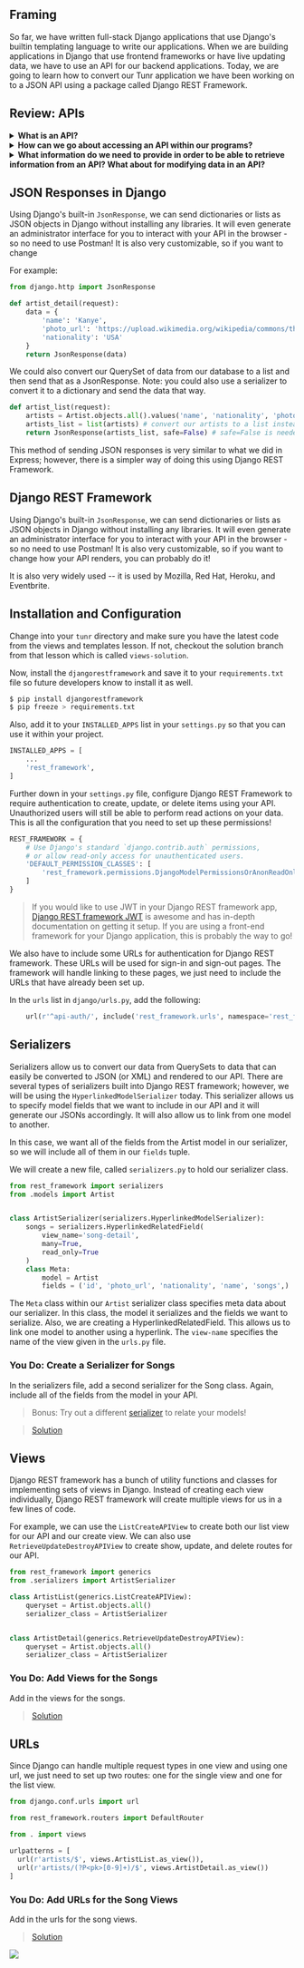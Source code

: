 
## Framing

So far, we have written full-stack Django applications that use Django's builtin templating language to write our applications. When we are building applications in Django that use frontend frameworks or have live updating data, we have to use an API for our backend applications. Today, we are going to learn how to convert our Tunr application we have been working on to a JSON API using a package called Django REST Framework.

## Review: APIs

<details>
  <summary><strong>What is an API?</strong></summary>

  > API stands for "Application Programming Interface." While it technically applies to all of software design, the term has come to refer to web URLs that can be accessed for raw data.

</details>

<details>
  <summary><strong>How can we go about accessing an API within our programs?</strong></summary>

  > Using [jQuery's AJAX method](http://api.jquery.com/jquery.ajax/), [JavaScript's fetch method](https://developer.mozilla.org/en-US/docs/Web/API/Fetch_API/Using_Fetch), [Axios](https://github.com/axios/axios), or any other means of doing HTTP requests .

</details>

<details>
  <summary><strong>What information do we need to provide in order to be able to retrieve information from an API? What about for modifying data in an API?</strong></summary>

  > In order to "GET" or "DELETE" information, we need to provide a `url`, `type`, (HTTP method) and `dataType` (API data format).
  > In order to "POST" or "PUT", we also need to provide some `data`.

  > Example:

  ```js
  fetch('/artists', {
    method: 'POST',
    body: JSON.stringify({
      artist: {
        name: 'Limp Bizkit',
        nationality: 'USA',
        photo_url: 'http://nerdist.com/wp-content/uploads/2014/12/limp_bizkit-970x545.jpg'
      }
    })
  })
  .then((response) =>  response.json())
  .then((response) => {
    console.log(response)
  })
  ```

</details>

## JSON Responses in Django

Using Django's built-in `JsonResponse`, we can send dictionaries or lists as JSON objects in Django without installing any libraries. It will even generate an administrator interface for you to interact with your API in the browser - so no need to use Postman! It is also very customizable, so if you want to change 

For example:

```py
from django.http import JsonResponse

def artist_detail(request):
    data = {
        'name': 'Kanye',
        'photo_url': 'https://upload.wikimedia.org/wikipedia/commons/thumb/1/11/Kanye_West_at_the_2009_Tribeca_Film_Festival.jpg/1920px-Kanye_West_at_the_2009_Tribeca_Film_Festival.jpg',
        'nationality': 'USA'
    }
    return JsonResponse(data)
```

We could also convert our QuerySet of data from our database to a list and then send that as a JsonResponse. Note: you could also use a serializer to convert it to a dictionary and send the data that way.

```py
def artist_list(request):
    artists = Artist.objects.all().values('name', 'nationality', 'photo_url') # only grab some attributes from our database
    artists_list = list(artists) # convert our artists to a list instead of QuerySet
    return JsonResponse(artists_list, safe=False) # safe=False is needed if the first parameter is not a dictionary.

```
This method of sending JSON responses is very similar to what we did in Express; however, there is a simpler way of doing this using Django REST Framework.

## Django REST Framework

Using Django's built-in `JsonResponse`, we can send dictionaries or lists as JSON objects in Django without installing any libraries. It will even generate an administrator interface for you to interact with your API in the browser - so no need to use Postman! It is also very customizable, so if you want to change how your API renders, you can probably do it! 

It is also very widely used -- it is used by Mozilla, Red Hat, Heroku, and Eventbrite.

## Installation and Configuration

Change into your `tunr` directory and make sure you have the latest code from the views and templates lesson. If not, checkout the solution branch from that lesson which is called `views-solution`.

Now, install the `djangorestframework` and save it to your `requirements.txt` file so future developers know to install it as well.

```bash
$ pip install djangorestframework
$ pip freeze > requirements.txt
```

Also, add it to your `INSTALLED_APPS` list in your `settings.py` so that you can use it within your project.

```python
INSTALLED_APPS = [
    ...
    'rest_framework',
]
```

Further down in your `settings.py` file, configure Django REST Framework to require authentication to create, update, or delete items using your API. Unauthorized users will still be able to perform read actions on your data. This is all the configuration that you need to set up these permissions!

```python
REST_FRAMEWORK = {
    # Use Django's standard `django.contrib.auth` permissions,
    # or allow read-only access for unauthenticated users.
    'DEFAULT_PERMISSION_CLASSES': [
        'rest_framework.permissions.DjangoModelPermissionsOrAnonReadOnly'
    ]
}
```

> If you would like to use JWT in your Django REST framework app, [Django REST framework JWT](http://getblimp.github.io/django-rest-framework-jwt/) is awesome and has in-depth documentation on getting it setup. If you are using a front-end framework for your Django application, this is probably the way to go!

We also have to include some URLs for authentication for Django REST framework. These URLs will be used for sign-in and sign-out pages. The framework will handle linking to these pages, we just need to include the URLs that have already been set up.

In the `urls` list in `django/urls.py`, add the following:

```python
    url(r'^api-auth/', include('rest_framework.urls', namespace='rest_framework'))
```

## Serializers

Serializers allow us to convert our data from QuerySets to data that can easily be converted to JSON (or XML) and rendered to our API. There are several types of serializers built into Django REST framework; however, we will be using the `HyperlinkedModelSerializer` today. This serializer allows us to specify model fields that we want to include in our API and it will generate our JSONs accordingly. It will also allow us to link from one model to another.

In this case, we want all of the fields from the Artist model in our serializer, so we will include all of them in our `fields` tuple.

We will create a new file, called `serializers.py` to hold our serializer class.

```py
from rest_framework import serializers
from .models import Artist


class ArtistSerializer(serializers.HyperlinkedModelSerializer):
    songs = serializers.HyperlinkedRelatedField(
        view_name='song-detail',
        many=True,
        read_only=True
    )
    class Meta:
        model = Artist
        fields = ('id', 'photo_url', 'nationality', 'name', 'songs',)
```

The  `Meta` class within our `Artist` serializer class specifies meta data about our serializer. In this class, the model it serializes and the fields we want to serialize. Also, we are creating a HyperlinkedRelatedField. This allows us to link one model to another using a hyperlink. The `view-name` specifies the name of the view given in the `urls.py` file.

### You Do: Create a Serializer for Songs

In the serializers file, add a second serializer for the Song class. Again, include all of the fields from the model in your API.

> Bonus: Try out a different [serializer](http://www.django-rest-framework.org/api-guide/serializers) to relate your models!

> [Solution](https://git.generalassemb.ly/dc-wdi-python-django/tunr/blob/django-rest-framework/tunr/serializers.py)
## Views

Django REST framework has a bunch of utility functions and classes for implementing sets of views in Django. Instead of creating each view individually, Django REST framework will create multiple views for us in a few lines of code.

For example, we can use the `ListCreateAPIView` to create both our list view for our API and our create view. We can also use `RetrieveUpdateDestroyAPIView` to create show, update, and delete routes for our API.

```py
from rest_framework import generics 
from .serializers import ArtistSerializer

class ArtistList(generics.ListCreateAPIView):
    queryset = Artist.objects.all()
    serializer_class = ArtistSerializer


class ArtistDetail(generics.RetrieveUpdateDestroyAPIView):
    queryset = Artist.objects.all()
    serializer_class = ArtistSerializer
```

### You Do: Add Views for the Songs

Add in the views for the songs. 

> [Solution](https://git.generalassemb.ly/dc-wdi-python-django/tunr/blob/django-rest-framework/tunr/views.py)


## URLs

Since Django can handle multiple request types in one view and using one url, we just need to set up two routes: one for the single view and one for the list view.

```py
from django.conf.urls import url

from rest_framework.routers import DefaultRouter

from . import views

urlpatterns = [
  url(r'artists/$', views.ArtistList.as_view()),
  url(r'artists/(?P<pk>[0-9]+)/$', views.ArtistDetail.as_view())
]
```

### You Do: Add URLs for the Song Views

Add in the urls for the song views. 

> [Solution](https://git.generalassemb.ly/dc-wdi-python-django/tunr/blob/django-rest-framework/tunr/views.py)

![](product.png)
